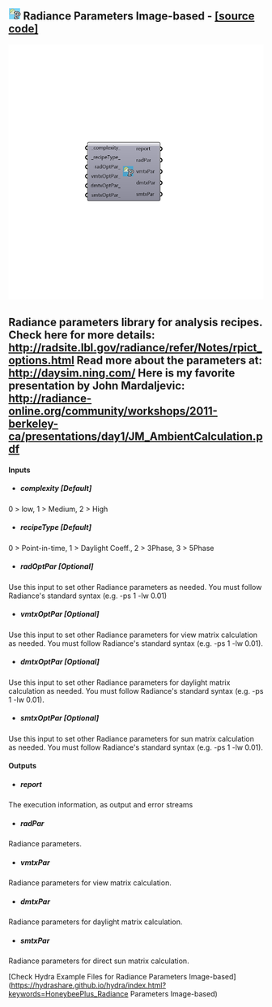 ## ![](../../images/icons/Radiance_Parameters_Image-based.png) Radiance Parameters Image-based - [[source code]](https://github.com/ladybug-tools/honeybee-grasshopper/tree/master/plugin/grasshopper/src/HoneybeePlus_Radiance%20Parameters%20Image-based.py)

![](../../images/components/Radiance_Parameters_Image-based.png)

Radiance parameters library for analysis recipes.
 Check here for more details: http://radsite.lbl.gov/radiance/refer/Notes/rpict_options.html
 Read more about the parameters at: http://daysim.ning.com/
 Here is my favorite presentation by John Mardaljevic: http://radiance-online.org/community/workshops/2011-berkeley-ca/presentations/day1/JM_AmbientCalculation.pdf
 -

#### Inputs
* ##### complexity [Default]
0 > low, 1 > Medium, 2 > High
* ##### recipeType [Default]
0 > Point-in-time, 1 > Daylight Coeff., 2 > 3Phase, 3 > 5Phase
* ##### radOptPar [Optional]
Use this input to set other Radiance parameters as needed.
 You must follow Radiance's standard syntax (e.g. -ps 1 -lw 0.01)
* ##### vmtxOptPar [Optional]
Use this input to set other Radiance parameters for view matrix
 calculation as needed. You must follow Radiance's standard syntax
 (e.g. -ps 1 -lw 0.01).
* ##### dmtxOptPar [Optional]
Use this input to set other Radiance parameters for daylight
 matrix calculation as needed. You must follow Radiance's standard syntax
 (e.g. -ps 1 -lw 0.01).
* ##### smtxOptPar [Optional]
Use this input to set other Radiance parameters for sun
 matrix calculation as needed. You must follow Radiance's standard syntax
 (e.g. -ps 1 -lw 0.01).

#### Outputs
* ##### report
The execution information, as output and error streams
* ##### radPar
Radiance parameters.
* ##### vmtxPar
Radiance parameters for view matrix calculation.
* ##### dmtxPar
Radiance parameters for daylight matrix calculation.
* ##### smtxPar
Radiance parameters for direct sun matrix calculation.


[Check Hydra Example Files for Radiance Parameters Image-based](https://hydrashare.github.io/hydra/index.html?keywords=HoneybeePlus_Radiance Parameters Image-based)